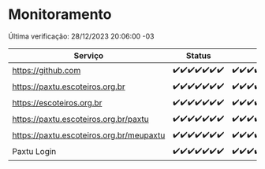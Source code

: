 # Monitoramento

Última verificação: 28/12/2023 20:06:00 -03

|Serviço|Status|Últimas 24h|
|---|---|---|
|https://github.com|<span title="2023-12-21: OK=24">✔️</span><span title="2023-12-22: OK=24">✔️</span><span title="2023-12-23: OK=24">✔️</span><span title="2023-12-24: OK=24">✔️</span><span title="2023-12-25: OK=24">✔️</span><span title="2023-12-26: OK=24">✔️</span><span title="2023-12-27: OK=23">✔️</span>|<span title="27/12/2023 20:06:00 -03 : 200">✔️</span><span title="27/12/2023 21:29:00 -03 : 200">✔️</span><span title="27/12/2023 22:42:00 -03 : 200">✔️</span><span title="27/12/2023 23:17:00 -03 : 200">✔️</span><span title="28/12/2023 00:07:00 -03 : 200">✔️</span><span title="28/12/2023 01:08:00 -03 : 200">✔️</span><span title="28/12/2023 02:06:00 -03 : 200">✔️</span><span title="28/12/2023 03:08:00 -03 : 200">✔️</span><span title="28/12/2023 04:06:00 -03 : 200">✔️</span><span title="28/12/2023 05:08:00 -03 : 200">✔️</span><span title="28/12/2023 06:06:00 -03 : 200">✔️</span><span title="28/12/2023 07:07:00 -03 : 200">✔️</span><span title="28/12/2023 08:03:00 -03 : 200">✔️</span><span title="28/12/2023 09:10:00 -03 : 200">✔️</span><span title="28/12/2023 10:07:00 -03 : 200">✔️</span><span title="28/12/2023 11:05:00 -03 : 200">✔️</span><span title="28/12/2023 12:06:00 -03 : 200">✔️</span><span title="28/12/2023 13:07:00 -03 : 200">✔️</span><span title="28/12/2023 14:04:00 -03 : 200">✔️</span><span title="28/12/2023 15:08:00 -03 : 200">✔️</span><span title="28/12/2023 16:03:00 -03 : 200">✔️</span><span title="28/12/2023 17:06:00 -03 : 200">✔️</span><span title="28/12/2023 18:04:00 -03 : 200">✔️</span><span title="28/12/2023 19:04:00 -03 : 200">✔️</span><span title="28/12/2023 20:06:00 -03 : 200">✔️</span>|
|https://paxtu.escoteiros.org.br|<span title="2023-12-21: OK=24">✔️</span><span title="2023-12-22: OK=24">✔️</span><span title="2023-12-23: OK=24">✔️</span><span title="2023-12-24: OK=24">✔️</span><span title="2023-12-25: OK=24">✔️</span><span title="2023-12-26: OK=24">✔️</span><span title="2023-12-27: OK=23">✔️</span>|<span title="27/12/2023 20:06:00 -03 : 200">✔️</span><span title="27/12/2023 21:29:00 -03 : 200">✔️</span><span title="27/12/2023 22:42:00 -03 : 200">✔️</span><span title="27/12/2023 23:17:00 -03 : 200">✔️</span><span title="28/12/2023 00:07:00 -03 : 200">✔️</span><span title="28/12/2023 01:08:00 -03 : 200">✔️</span><span title="28/12/2023 02:06:00 -03 : 200">✔️</span><span title="28/12/2023 03:08:00 -03 : 200">✔️</span><span title="28/12/2023 04:06:00 -03 : 200">✔️</span><span title="28/12/2023 05:08:00 -03 : 200">✔️</span><span title="28/12/2023 06:06:00 -03 : 200">✔️</span><span title="28/12/2023 07:07:00 -03 : 200">✔️</span><span title="28/12/2023 08:03:00 -03 : 200">✔️</span><span title="28/12/2023 09:10:00 -03 : 200">✔️</span><span title="28/12/2023 10:07:00 -03 : 200">✔️</span><span title="28/12/2023 11:05:00 -03 : 200">✔️</span><span title="28/12/2023 12:06:00 -03 : 200">✔️</span><span title="28/12/2023 13:07:00 -03 : 200">✔️</span><span title="28/12/2023 14:04:00 -03 : 200">✔️</span><span title="28/12/2023 15:08:00 -03 : 200">✔️</span><span title="28/12/2023 16:03:00 -03 : 200">✔️</span><span title="28/12/2023 17:06:00 -03 : 200">✔️</span><span title="28/12/2023 18:04:00 -03 : 200">✔️</span><span title="28/12/2023 19:04:00 -03 : 200">✔️</span><span title="28/12/2023 20:06:00 -03 : 200">✔️</span>|
|https://escoteiros.org.br|<span title="2023-12-21: OK=24">✔️</span><span title="2023-12-22: OK=24">✔️</span><span title="2023-12-23: OK=24">✔️</span><span title="2023-12-24: OK=24">✔️</span><span title="2023-12-25: OK=24">✔️</span><span title="2023-12-26: OK=24">✔️</span><span title="2023-12-27: OK=23">✔️</span>|<span title="27/12/2023 20:06:00 -03 : 200">✔️</span><span title="27/12/2023 21:29:00 -03 : 200">✔️</span><span title="27/12/2023 22:42:00 -03 : 200">✔️</span><span title="27/12/2023 23:17:00 -03 : 200">✔️</span><span title="28/12/2023 00:07:00 -03 : 200">✔️</span><span title="28/12/2023 01:08:00 -03 : 200">✔️</span><span title="28/12/2023 02:06:00 -03 : 200">✔️</span><span title="28/12/2023 03:08:00 -03 : 200">✔️</span><span title="28/12/2023 04:06:00 -03 : 200">✔️</span><span title="28/12/2023 05:08:00 -03 : 200">✔️</span><span title="28/12/2023 06:06:00 -03 : 200">✔️</span><span title="28/12/2023 07:07:00 -03 : 200">✔️</span><span title="28/12/2023 08:03:00 -03 : 200">✔️</span><span title="28/12/2023 09:10:00 -03 : 200">✔️</span><span title="28/12/2023 10:07:00 -03 : 200">✔️</span><span title="28/12/2023 11:05:00 -03 : 200">✔️</span><span title="28/12/2023 12:06:00 -03 : 200">✔️</span><span title="28/12/2023 13:07:00 -03 : 200">✔️</span><span title="28/12/2023 14:04:00 -03 : 200">✔️</span><span title="28/12/2023 15:08:00 -03 : 200">✔️</span><span title="28/12/2023 16:03:00 -03 : 200">✔️</span><span title="28/12/2023 17:06:00 -03 : 200">✔️</span><span title="28/12/2023 18:04:00 -03 : 200">✔️</span><span title="28/12/2023 19:04:00 -03 : 200">✔️</span><span title="28/12/2023 20:06:00 -03 : 200">✔️</span>|
|https://paxtu.escoteiros.org.br/paxtu|<span title="2023-12-21: OK=24">✔️</span><span title="2023-12-22: OK=24">✔️</span><span title="2023-12-23: OK=24">✔️</span><span title="2023-12-24: OK=24">✔️</span><span title="2023-12-25: OK=24">✔️</span><span title="2023-12-26: OK=24">✔️</span><span title="2023-12-27: OK=23">✔️</span>|<span title="27/12/2023 20:06:00 -03 : 200">✔️</span><span title="27/12/2023 21:29:00 -03 : 200">✔️</span><span title="27/12/2023 22:42:00 -03 : 200">✔️</span><span title="27/12/2023 23:17:00 -03 : 200">✔️</span><span title="28/12/2023 00:07:00 -03 : 200">✔️</span><span title="28/12/2023 01:08:00 -03 : 200">✔️</span><span title="28/12/2023 02:06:00 -03 : 200">✔️</span><span title="28/12/2023 03:08:00 -03 : 200">✔️</span><span title="28/12/2023 04:06:00 -03 : 200">✔️</span><span title="28/12/2023 05:08:00 -03 : 200">✔️</span><span title="28/12/2023 06:06:00 -03 : 200">✔️</span><span title="28/12/2023 07:07:00 -03 : 200">✔️</span><span title="28/12/2023 08:03:00 -03 : 200">✔️</span><span title="28/12/2023 09:10:00 -03 : 200">✔️</span><span title="28/12/2023 10:07:00 -03 : 200">✔️</span><span title="28/12/2023 11:05:00 -03 : 200">✔️</span><span title="28/12/2023 12:06:00 -03 : 200">✔️</span><span title="28/12/2023 13:07:00 -03 : 200">✔️</span><span title="28/12/2023 14:04:00 -03 : 200">✔️</span><span title="28/12/2023 15:08:00 -03 : 200">✔️</span><span title="28/12/2023 16:03:00 -03 : 200">✔️</span><span title="28/12/2023 17:06:00 -03 : 200">✔️</span><span title="28/12/2023 18:04:00 -03 : 200">✔️</span><span title="28/12/2023 19:04:00 -03 : 200">✔️</span><span title="28/12/2023 20:06:00 -03 : 200">✔️</span>|
|https://paxtu.escoteiros.org.br/meupaxtu|<span title="2023-12-21: OK=24">✔️</span><span title="2023-12-22: OK=24">✔️</span><span title="2023-12-23: OK=24">✔️</span><span title="2023-12-24: OK=24">✔️</span><span title="2023-12-25: OK=24">✔️</span><span title="2023-12-26: OK=24">✔️</span><span title="2023-12-27: OK=23">✔️</span>|<span title="27/12/2023 20:06:00 -03 : 200">✔️</span><span title="27/12/2023 21:29:00 -03 : 200">✔️</span><span title="27/12/2023 22:42:00 -03 : 200">✔️</span><span title="27/12/2023 23:17:00 -03 : 200">✔️</span><span title="28/12/2023 00:07:00 -03 : 200">✔️</span><span title="28/12/2023 01:08:00 -03 : 200">✔️</span><span title="28/12/2023 02:06:00 -03 : 200">✔️</span><span title="28/12/2023 03:08:00 -03 : 200">✔️</span><span title="28/12/2023 04:06:00 -03 : 200">✔️</span><span title="28/12/2023 05:08:00 -03 : 200">✔️</span><span title="28/12/2023 06:06:00 -03 : 200">✔️</span><span title="28/12/2023 07:07:00 -03 : 200">✔️</span><span title="28/12/2023 08:03:00 -03 : 200">✔️</span><span title="28/12/2023 09:10:00 -03 : 200">✔️</span><span title="28/12/2023 10:07:00 -03 : 200">✔️</span><span title="28/12/2023 11:05:00 -03 : 200">✔️</span><span title="28/12/2023 12:06:00 -03 : 200">✔️</span><span title="28/12/2023 13:07:00 -03 : 200">✔️</span><span title="28/12/2023 14:04:00 -03 : 200">✔️</span><span title="28/12/2023 15:08:00 -03 : 200">✔️</span><span title="28/12/2023 16:03:00 -03 : 200">✔️</span><span title="28/12/2023 17:06:00 -03 : 200">✔️</span><span title="28/12/2023 18:04:00 -03 : 200">✔️</span><span title="28/12/2023 19:04:00 -03 : 200">✔️</span><span title="28/12/2023 20:06:00 -03 : 200">✔️</span>|
|Paxtu Login|<span title="2023-12-21: OK=24">✔️</span><span title="2023-12-22: OK=24">✔️</span><span title="2023-12-23: OK=24">✔️</span><span title="2023-12-24: OK=24">✔️</span><span title="2023-12-25: OK=24">✔️</span><span title="2023-12-26: OK=24">✔️</span><span title="2023-12-27: OK=23">✔️</span>|<span title="27/12/2023 20:06:00 -03 : 200">✔️</span><span title="27/12/2023 21:29:00 -03 : 200">✔️</span><span title="27/12/2023 22:42:00 -03 : 200">✔️</span><span title="27/12/2023 23:17:00 -03 : 200">✔️</span><span title="28/12/2023 00:07:00 -03 : 200">✔️</span><span title="28/12/2023 01:08:00 -03 : 200">✔️</span><span title="28/12/2023 02:06:00 -03 : 200">✔️</span><span title="28/12/2023 03:08:00 -03 : 200">✔️</span><span title="28/12/2023 04:06:00 -03 : 200">✔️</span><span title="28/12/2023 05:08:00 -03 : 200">✔️</span><span title="28/12/2023 06:06:00 -03 : 200">✔️</span><span title="28/12/2023 07:07:00 -03 : 200">✔️</span><span title="28/12/2023 08:03:00 -03 : 200">✔️</span><span title="28/12/2023 09:10:00 -03 : 200">✔️</span><span title="28/12/2023 10:07:00 -03 : 200">✔️</span><span title="28/12/2023 11:05:00 -03 : 200">✔️</span><span title="28/12/2023 12:06:00 -03 : 200">✔️</span><span title="28/12/2023 13:07:00 -03 : 200">✔️</span><span title="28/12/2023 14:04:00 -03 : 200">✔️</span><span title="28/12/2023 15:08:00 -03 : 200">✔️</span><span title="28/12/2023 16:03:00 -03 : 200">✔️</span><span title="28/12/2023 17:06:00 -03 : 200">✔️</span><span title="28/12/2023 18:04:00 -03 : 200">✔️</span><span title="28/12/2023 19:04:00 -03 : 200">✔️</span><span title="28/12/2023 20:06:00 -03 : 200">✔️</span>|
